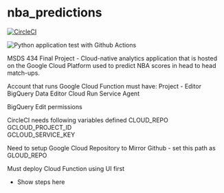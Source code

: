 # nba_predictions
[![CircleCI](https://circleci.com/gh/cwilbar04/nba-predictions.svg?style=shield)](https://circleci.com/gh/cwilbar04/nba-predictions)

![Python application test with Github Actions](https://github.com/cwilbar04/nba-predictions/workflows/Python%20application%20test%20with%20Github%20Actions/badge.svg)


MSDS 434 Final Project - Cloud-native analytics application that is hosted on the Google Cloud Platform used to predict NBA scores in head to head match-ups.

Account that runs Google Cloud Function must have:
  Project - Editor
  BigQuery Data Editor
  Cloud Run Service Agent

  BigQuery Edit permissions


CircleCI needs following variables defined
CLOUD_REPO	
GCLOUD_PROJECT_ID	
GCLOUD_SERVICE_KEY

Need to setup Google Cloud Repository to Mirror Github - set this path as GLOUD_REPO

Must deploy Cloud Function using UI first
  - Show steps here

